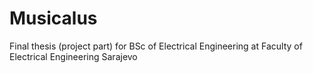 # Musicalus
Final thesis (project part) for BSc of Electrical Engineering at Faculty of Electrical Engineering Sarajevo
